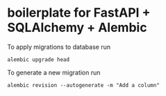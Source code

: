 # boilerplate for FastAPI + SQLAlchemy + Alembic

To apply migrations to database run

```console
alembic upgrade head
```

To generate a new migration run

```console
alembic revision --autogenerate -m "Add a column"
```
